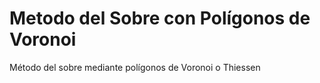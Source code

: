 # Metodo del Sobre con Polígonos de Voronoi
Método del sobre mediante polígonos de Voronoi o Thiessen
